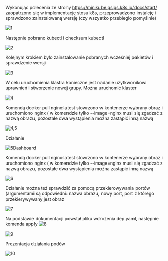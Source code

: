 Wykonując polecenia ze strony https://minikube.gsigs.k8s.io/docs/start/ zaopatrzono się w implementację stosu k8s, przeprowadzono instalcję i sprawdzono zainstalowaną wersję (czy wszystko przebiegło pomyślnie)

![1](https://user-images.githubusercontent.com/76969470/173193499-859613dc-0f6c-47b7-bc42-a855d436b596.PNG)

Następnie pobrano kubectl i checksum kubectl

![2](https://user-images.githubusercontent.com/76969470/173193489-86d6cee9-f761-4f1a-9197-8c45d2052c87.PNG)

Kolejnym krokiem było zainstalowanie pobranych wcześniej pakietów i sprawdzenie wersji

![3](https://user-images.githubusercontent.com/76969470/173193491-b5c3bdaa-bcd2-4e7c-a406-802ea3ebcf9e.PNG)

W celu uruchomienia klastra konieczne jest nadanie użytkwonikowi uprawnień i stworzenie nowej grupy. Można uruchomić klaster 

![4](https://user-images.githubusercontent.com/76969470/173193492-e77107c9-8734-41c5-a119-2af74f9ce918.PNG)

Komendą docker pull nginx:latest stowrzono w kontenerze wybrany obraz i uruchomiono nginx ( w komendzie tylko --image=nginx musi się zgadzać z nazwą obrazu, pozostałe dwa wystąpienia można zastąpić inną nazwą

![4,5](https://user-images.githubusercontent.com/76969470/173194425-8231b444-eb32-4fef-90a5-fd08a32d2e71.PNG)

Działanie

![5Dashboard](https://user-images.githubusercontent.com/76969470/173193493-2cec860f-50aa-492c-a782-0a0ad4c18dd7.PNG)

Komendą docker pull nginx:latest stowrzono w kontenerze wybrany obraz i uruchomiono nginx ( w komendzie tylko --image=nginx musi się zgadzać z nazwą obrazu, pozostałe dwa wystąpienia można zastąpić inną nazwą


![6](https://user-images.githubusercontent.com/76969470/173193494-32b33b4b-62e8-4842-9f0e-2f0bb1e16ebf.PNG)

Działanie można też sprawdzić za pomocą przekierowywania portów (argumentami są odpowiedni: nazwa obrazu, nowy port, port z którego przekierywywany jest obraz

![7](https://user-images.githubusercontent.com/76969470/173193495-59a5e167-cbcc-4246-ad25-8442e5b7cd9e.PNG)


Na podstawie dokumentacji powstał pliku wdrożenia dep.yaml, następnie komenda apply
![8](https://user-images.githubusercontent.com/76969470/173193496-1163cb7b-9882-4e2b-98e8-868cf21502b7.PNG)

![9](https://user-images.githubusercontent.com/76969470/173193497-44c83b9c-d0a6-42b1-8fac-1a6f80925599.PNG)


Prezentacja działania podów

![10](https://user-images.githubusercontent.com/76969470/173193498-dffb46fb-89de-4f58-bfd5-defa7ee63109.PNG)




